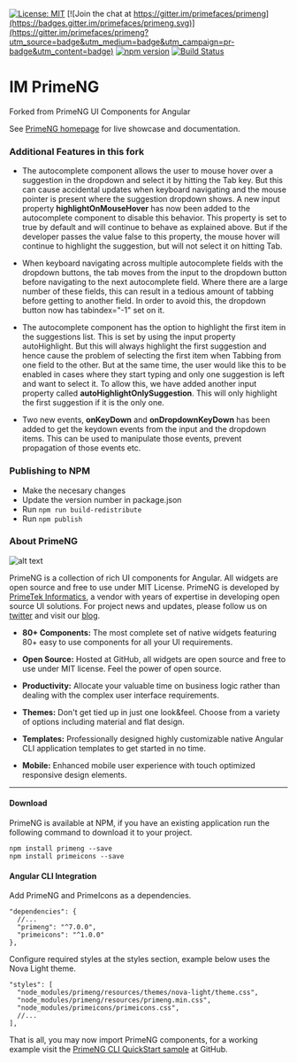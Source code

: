 
[![License: MIT](https://img.shields.io/badge/License-MIT-yellow.svg)](https://opensource.org/licenses/MIT)
[![Join the chat at https://gitter.im/primefaces/primeng](https://badges.gitter.im/primefaces/primeng.svg)](https://gitter.im/primefaces/primeng?utm_source=badge&utm_medium=badge&utm_campaign=pr-badge&utm_content=badge)
[![npm version](https://badge.fury.io/js/primeng.svg)](https://badge.fury.io/js/primeng)
[![Build Status](https://travis-ci.org/primefaces/primeng.svg?branch=master)](https://travis-ci.org/primefaces/primeng)

# IM PrimeNG

Forked from PrimeNG UI Components for Angular

See [PrimeNG homepage](http://www.primefaces.org/primeng) for live showcase and documentation.

### Additional Features in this fork

- The autocomplete component allows the user to mouse hover over a suggestion in the dropdown and select it by hitting the Tab key. But this can cause accidental updates when keyboard navigating and the mouse pointer is present where the suggestion dropdown shows. A new input property **highlightOnMouseHover** has now been added to the autocomplete component to disable this behavior. This property is set to true by default and will continue to behave as explained above. But if the developer passes the value false to this property, the mouse hover will continue to highlight the suggestion, but will not select it on hitting Tab.

- When keyboard navigating across multiple autocomplete fields with the dropdown buttons, the tab moves from the input to the dropdown button before navigating to the next autocomplete field. Where there are a large number of these fields, this can result in a tedious amount of tabbing before getting to another field. In order to avoid this, the dropdown button now has tabindex="-1" set on it.

- The autocomplete component has the option to highlight the first item in the suggestions list. This is set by using the input property autoHighlight. But this will always highlight the first suggestion and hence cause the problem of selecting the first item when Tabbing from one field to the other. But at the same time, the user would like this to be enabled in cases where they start typing and only one suggestion is left and want to select it. To allow this, we have added another input property called **autoHighlightOnlySuggestion**. This will only highlight the first suggestion if it is the only one.

- Two new events, **onKeyDown** and **onDropdownKeyDown** has been added to get the keydown events from the input and the dropdown items. This can be used to manipulate those events, prevent propagation of those events etc.

### Publishing to NPM

- Make the necesary changes
- Update the version number in package.json
- Run `npm run build-redistribute`
- Run `npm publish`

### About PrimeNG

![alt text](https://www.primefaces.org/wp-content/uploads/2018/05/primeng-sidebar.svg "PrimeNG")

PrimeNG is a collection of rich UI components for Angular. All widgets are open source and free to use under MIT License. PrimeNG is developed by [PrimeTek Informatics](http://www.primetek.com.tr), a vendor with years of expertise in developing open source UI solutions. For project news and updates, please follow us on [twitter](https://twitter.com/prime_ng) and visit our [blog](https://www.primefaces.org/blog).

 - **80+ Components:** The most complete set of native widgets featuring 80+
   easy to use components for all your UI requirements.

- **Open Source:** Hosted at GitHub, all widgets are open source and free to use under MIT license. Feel the power of open source.

- **Productivity:** Allocate your valuable time on business logic rather than dealing with the complex user interface requirements.

- **Themes:** Don't get tied up in just one look&feel. Choose from a variety of options including material and flat design.

- **Templates:** Professionally designed highly customizable native Angular CLI application templates to get started in no time.

- **Mobile:** Enhanced mobile user experience with touch optimized responsive design elements.

---

#### Download

PrimeNG is available at NPM, if you have an existing application run the following command to download it to your project.

```
npm install primeng --save
npm install primeicons --save
```

#### Angular CLI Integration

Add PrimeNG and PrimeIcons as a dependencies.

```
"dependencies": {
  //...
  "primeng": "^7.0.0",
  "primeicons": "^1.0.0"
},
```

Configure required styles at the styles section, example below uses the Nova Light theme.

```
"styles": [
  "node_modules/primeng/resources/themes/nova-light/theme.css",
  "node_modules/primeng/resources/primeng.min.css",
  "node_modules/primeicons/primeicons.css",
  //...
],
```

That is all, you may now import PrimeNG components, for a working example visit the [PrimeNG CLI QuickStart sample](https://github.com/primefaces/primeng-quickstart-cli) at GitHub.
